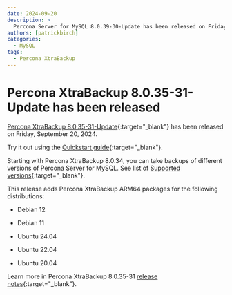 ```yaml
---
date: 2024-09-20
description: >
  Percona Server for MySQL 8.0.39-30-Update has been released on Friday, September 20, 2024.
authors: [patrickbirch]
categories:
  - MySQL
tags:
  - Percona XtraBackup
---
```


# Percona XtraBackup 8.0.35-31-Update has been released

<!-- more -->

[Percona XtraBackup 8.0.35-31-Update](https://docs.percona.com/percona-xtrabackup/8.0/){:target="_blank"} has been released on Friday, September 20, 2024.

Try it out using the [Quickstart guide](https://docs.percona.com/percona-xtrabackup/8.0/quickstart-overview.html){:target="_blank"}.

Starting with Percona XtraBackup 8.0.34, you can take backups of different versions of Percona Server for MySQL. See list of [Supported versions](https://docs.percona.com/percona-xtrabackup/8.0/supported-versions.html){:target="_blank"}.

This release adds Percona XtraBackup ARM64 packages for the following distributions:

* Debian 12

* Debian 11

* Ubuntu 24.04

* Ubuntu 22.04

* Ubuntu 20.04

Learn more in Percona XtraBackup 8.0.35-31 [release notes](https://docs.percona.com/percona-xtrabackup/8.0/release-notes/8.0/8.0.35-31.0.upd.html){:target="_blank"}.

